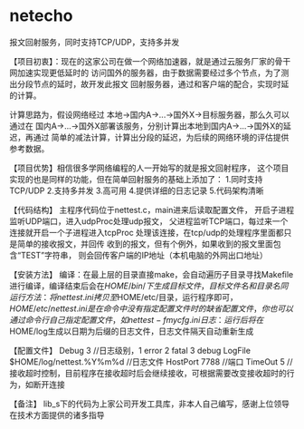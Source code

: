 # netecho
报文回射服务，同时支持TCP/UDP，支持多并发

【项目初衷】：现在的这家公司在做一个网络加速器，就是通过云服务厂家的骨干网加速实现更低延时的
访问国外的服务器，由于数据需要经过多个节点，为了测出分段节点的延时，故开发此报文
回射服务器，通过和客户端的配合，实现时延的计算。

计算思路为，假设网络经过 本地->国内A->...->国外X->目标服务器，那么久可以通过在
国内A->...->国外X部署该服务，分别计算出本地到国内A->...->国外X的延迟，再通过
简单的减法计算，计算出分段的延迟，为后续的网络环境的评估提供参考数据。

【项目优势】相信很多学网络编程的人一开始写的就是报文回射程序，
这个项目实现的也是同样的功能，但在简单回射服务的基础上添加了：
1.同时支持TCP/UDP
2.支持多并发
3.高可用
4.提供详细的日志记录
5.代码架构清晰

【代码结构】
主程序代码位于nettest.c，main进来后读取配置文件，
开启子进程监听UDP端口，进入udpProc处理udp报文，
父进程监听TCP端口，每过来一个连接就开启一个子进程进入tcpProc
处理该连接，在tcp/udp的处理程序里面都只是简单的接收报文，并回传
收到的报文，但有个例外，如果收到的报文里面包含“TEST”字符串，
则会回传客户端的IP地址（本机电脑的外网出口地址）

【安装方法】
编译：在最上层的目录直接make，会自动遍历子目录寻找Makefile进行编译，编译结束后会在$HOME/bin/
下生成目标文件，目标文件名和目录名同
运行方法：将nettest.ini拷贝至$HOME/etc/目录，运行程序即可，$HOME/etc/nettest.ini是在命令中
没有指定配置文件时的缺省配置文件，你也可以通过命令行自己指定配置文件，如 nettest -f mycfg.ini
日志：运行后将在$HOME/log生成以日期为后缀的日志文件，日志文件隔天自动重新生成

【配置文件】 
Debug       3   //日志级别，1 error 2 fatal 3 debug
LogFile     $HOME/log/nettest.%Y%m%d  //日志文件
HostPort    7788    //端口 
TimeOut     5  //接收超时控制，目前程序在接收超时后会继续接收，可根据需要改变接收超时的行为，如断开连接

【备注】
lib_s下的代码为上家公司开发工具库，非本人自己编写，感谢上位领导在技术方面提供的诸多指导
